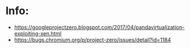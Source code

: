 # Info:

- https://googleprojectzero.blogspot.com/2017/04/pandavirtualization-exploiting-xen.html
- https://bugs.chromium.org/p/project-zero/issues/detail?id=1184
